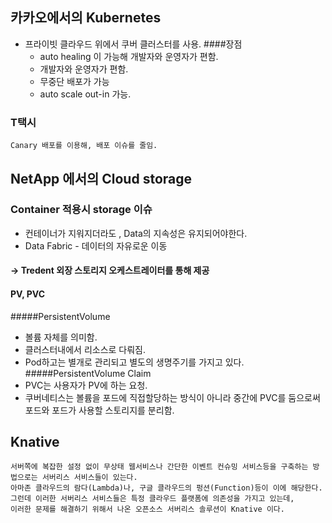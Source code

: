 ## 카카오에서의 Kubernetes
- 프라이빗 클라우드 위에서 쿠버 클러스터를 사용.
####장점
    - auto healing 이 가능해 개발자와 운영자가 편함.
    - 개발자와 운영자가 편함.
    - 무중단 배포가 가능
    - auto scale out-in 가능.
### T택시
    Canary 배포를 이용해, 배포 이슈를 줄임.

## NetApp 에서의 Cloud storage
### Container 적용시 storage 이슈
- 컨테이너가 지워지더라도 , Data의 지속성은 유지되어야한다.
- Data Fabric - 데이터의 자유로운 이동
#### -> Tredent 외장 스토리지 오케스트레이터를 통해 제공

#### PV, PVC
#####PersistentVolume
- 볼륨 자체를 의미함.
- 클러스터내에서 리소스로 다뤄짐.
- Pod하고는 별개로 관리되고 별도의 생명주기를 가지고 있다.
#####PersistentVolume Claim
- PVC는 사용자가 PV에 하는 요청.
- 쿠버네티스는 볼륨을 포드에 직접할당하는 방식이 아니라 중간에 PVC를 둠으로써 포드와 포드가 사용할 스토리지를 분리함.

## Knative
    서버쪽에 복잡한 설정 없이 무상태 웹서비스나 간단한 이벤트 컨슈밍 서비스등을 구축하는 방법으로는 서버리스 서비스들이 있는다.
    아마존 클라우드의 람다(Lambda)나, 구글 클라우드의 펑션(Function)등이 이에 해당한다.
    그런데 이러한 서버리스 서비스들은 특정 클라우드 플랫폼에 의존성을 가지고 있는데,
    이러한 문제를 해결하기 위해서 나온 오픈소스 서버리스 솔루션이 Knative 이다. 
